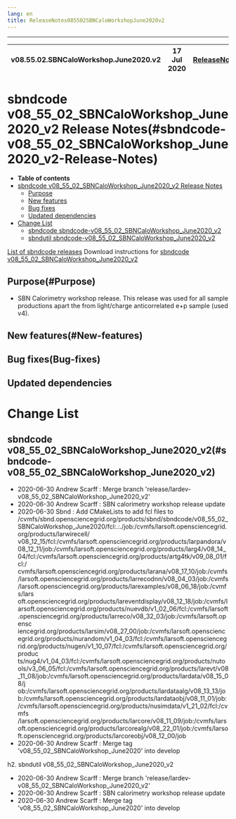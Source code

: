 ```yaml
---
lang: en
title: ReleaseNotes085502SBNCaloWorkshopJune2020v2
---
```


-----------------------------------------------------------------------------
| v08.55.02.SBNCaloWorkshop.June2020.v2 | 17 Jul 2020 | [ReleaseNotes](ReleaseNotes085502SBNCaloWorkshopJune2020v2.html) |
| --- | --- | --- |



sbndcode v08_55_02_SBNCaloWorkshop_June2020_v2 Release Notes(#sbndcode-v08_55_02_SBNCaloWorkshop_June2020_v2-Release-Notes)
=======================================================================================

-   **Table of contents**
-   [sbndcode v08_55_02_SBNCaloWorkshop_June2020_v2 Release Notes](#sbndcode-v08_55_02_SBNCaloWorkshop_June2020_v2-Release-Notes)
    -   [Purpose](#Purpose)
    -   [New features](#New-features)
    -   [Bug fixes](#Bug-fixes)
    -   [Updated dependencies](#Updated-dependencies)
-   [Change List](#Change-List)
    -   [sbndcode sbndcode-v08_55_02_SBNCaloWorkshop_June2020_v2](#sbndcode-v08_55_02_SBNCaloWorkshop_June2020_v2)
    -   [sbndutil sbndcode-v08_55_02_SBNCaloWorkshop_June2020_v2](#sbndutil-v08_55_02_SBNCaloWorkshop_June2020_v2)

[List of sbndcode releases](List_of_SBND_code_releases.html)
Download instructions for [sbndcode v08_55_02_SBNCaloWorkshop_June2020_v2](http://scisoft.fnal.gov/scisoft/bundles/sbnd/v08_55_02_SBNCaloWorkshop_June2020_v2/sbndcode-v08_55_02_SBNCaloWorkshop_June2020_v2.html)

Purpose(#Purpose)
---------------------------------------------------

* SBN Calorimetry workshop release. This release was used for all sample productions apart the from light/charge anticorrelated e+p sample (used v4).

New features(#New-features)
---------------------------------------------------

Bug fixes(Bug-fixes)
---------------------------------------------------

Updated dependencies
---------------------------------------------------

Change List
==========================================

sbndcode v08_55_02_SBNCaloWorkshop_June2020_v2(#sbndcode-v08_55_02_SBNCaloWorkshop_June2020_v2)
---------------------------------------------------

* 2020-06-30  Andrew Scarff : Merge branch 'release/lardev-v08_55_02_SBNCaloWorkshop_June2020_v2'
* 2020-06-30  Andrew Scarff : SBN calorimetry workshop release update
* 2020-06-30  Sbnd : Add CMakeLists to add fcl files to /cvmfs/sbnd.opensciencegrid.org/products/sbnd/sbndcode/v08_55_02_SBNCaloWorkshop_June2020/fcl:.:./job:/cvmfs/larsoft.opensciencegrid.org/products/larwirecell/\
v08_12_15/fcl:/cvmfs/larsoft.opensciencegrid.org/products/larpandora/v08_12_11/job:/cvmfs/larsoft.opensciencegrid.org/products/larg4/v08_14_04/fcl:/cvmfs/larsoft.opensciencegrid.org/products/artg4tk/v09_08_01/fcl:/\
cvmfs/larsoft.opensciencegrid.org/products/larana/v08_17_10/job:/cvmfs/larsoft.opensciencegrid.org/products/larrecodnn/v08_04_03/job:/cvmfs/larsoft.opensciencegrid.org/products/larexamples/v08_06_18/job:/cvmfs/lars\
oft.opensciencegrid.org/products/lareventdisplay/v08_12_18/job:/cvmfs/larsoft.opensciencegrid.org/products/nuevdb/v1_02_06/fcl:/cvmfs/larsoft.opensciencegrid.org/products/larreco/v08_32_03/job:/cvmfs/larsoft.opensc\
iencegrid.org/products/larsim/v08_27_00/job:/cvmfs/larsoft.opensciencegrid.org/products/nurandom/v1_04_03/fcl:/cvmfs/larsoft.opensciencegrid.org/products/nugen/v1_10_07/fcl:/cvmfs/larsoft.opensciencegrid.org/produc\
ts/nug4/v1_04_03/fcl:/cvmfs/larsoft.opensciencegrid.org/products/nutools/v3_06_05/fcl:/cvmfs/larsoft.opensciencegrid.org/products/larevt/v08_11_08/job:/cvmfs/larsoft.opensciencegrid.org/products/lardata/v08_15_08/j\
ob:/cvmfs/larsoft.opensciencegrid.org/products/lardataalg/v08_13_13/job:/cvmfs/larsoft.opensciencegrid.org/products/lardataobj/v08_11_01/job:/cvmfs/larsoft.opensciencegrid.org/products/nusimdata/v1_21_02/fcl:/cvmfs\
/larsoft.opensciencegrid.org/products/larcore/v08_11_09/job:/cvmfs/larsoft.opensciencegrid.org/products/larcorealg/v08_22_01/job:/cvmfs/larsoft.opensciencegrid.org/products/larcoreobj/v08_12_00/job
* 2020-06-30  Andrew Scarff : Merge tag 'v08_55_02_SBNCaloWorkshop_June2020' into develop

h2. sbndutil v08_55_02_SBNCaloWorkshop_June2020_v2

* 2020-06-30  Andrew Scarff : Merge branch 'release/lardev-v08_55_02_SBNCaloWorkshop_June2020_v2'
* 2020-06-30  Andrew Scarff : SBN calorimetry workshop release update
* 2020-06-30  Andrew Scarff : Merge tag 'v08_55_02_SBNCaloWorkshop_June2020' into develop
